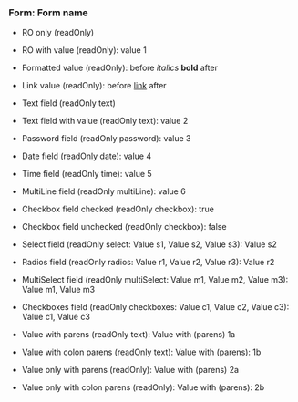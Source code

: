 ### Form: Form name

- RO only (readOnly)
- RO with value (readOnly): value 1
- Formatted value (readOnly): before _italics_ **bold** after
- Link value (readOnly): before [link](/target) after

- Text field (readOnly text)
- Text field with value (readOnly text): value 2
- Password field (readOnly password): value 3
- Date field (readOnly date): value 4
- Time field (readOnly time): value 5
- MultiLine field (readOnly multiLine): value 6
- Checkbox field checked (readOnly checkbox): true
- Checkbox field unchecked (readOnly checkbox): false
- Select field (readOnly select: Value s1, Value s2, Value s3): Value s2
- Radios field (readOnly radios: Value r1, Value r2, Value r3): Value r2
- MultiSelect field (readOnly multiSelect: Value m1, Value m2, Value m3): Value m1, Value m3
- Checkboxes field (readOnly checkboxes: Value c1, Value c2, Value c3): Value c1, Value c3

- Value with parens (readOnly text): Value with (parens) 1a
- Value with colon parens (readOnly text): Value with (parens): 1b
- Value only with parens (readOnly): Value with (parens) 2a
- Value only with colon parens (readOnly): Value with (parens): 2b
